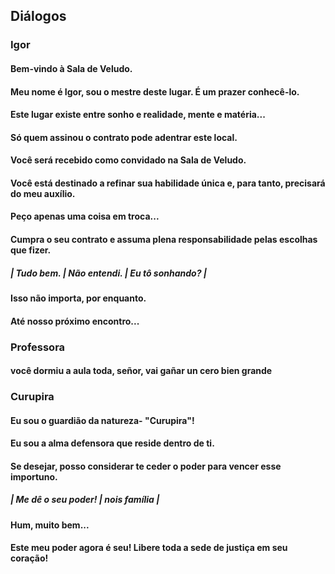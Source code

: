 ## Diálogos 
### Igor
#### Bem-vindo à Sala de Veludo.
#### Meu nome é Igor, sou o mestre deste lugar. É um prazer conhecê-lo.
#### Este lugar existe entre sonho e realidade, mente e matéria...
#### Só quem assinou o contrato pode adentrar este local.
#### Você será recebido como convidado na Sala de Veludo.
#### Você está destinado a refinar sua habilidade única e, para tanto, precisará do meu auxílio.
#### Peço apenas uma coisa em troca...
#### Cumpra o seu contrato e assuma plena responsabilidade pelas escolhas que fizer.
##### | Tudo bem. | Não entendi. | Eu tô sonhando? |
#### Isso não importa, por enquanto.
#### Até nosso próximo encontro...


### Professora
#### você dormiu a aula toda, señor, vai gañar un cero bien grande

### Curupira
#### Eu sou o guardião da natureza- "Curupira"!
#### Eu sou a alma defensora que reside dentro de ti.
#### Se desejar, posso considerar te ceder o poder para vencer esse importuno.
##### | Me dê o seu poder! | nois família |
#### Hum, muito bem...
#### Este meu poder agora é seu! Libere toda a sede de justiça em seu coração!
